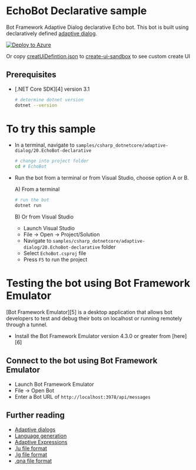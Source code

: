 # EchoBot Declarative sample

Bot Framework Adaptive Dialog declarative Echo bot. This bot is built using declaratively defined [adaptive dialog][1].

[![Deploy to Azure][deploy-button]][arm-template]

Or copy [creatUiDefintion.json](./createUiDefinition.json) to [create-ui-sandbox] to see custom create UI

## Prerequisites
- [.NET Core SDK][4] version 3.1
	```bash
	# determine dotnet version
	dotnet --version
	```

# To try this sample
- In a terminal, navigate to `samples/csharp_dotnetcore/adaptive-dialog/20.EchoBot-declarative`
    ```bash
    # change into project folder
	cd # EchoBot
    ```
- Run the bot from a terminal or from Visual Studio, choose option A or B.

	A) From a terminal
	```bash
	# run the bot
	dotnet run
	```

	B) Or from Visual Studio
	- Launch Visual Studio
	- File -> Open -> Project/Solution
	- Navigate to `samples/csharp_dotnetcore/adaptive-dialog/20.EchoBot-declarative` folder
	- Select `EchoBot.csproj` file
	- Press `F5` to run the project

# Testing the bot using Bot Framework Emulator
[Bot Framework Emulator][5] is a desktop application that allows bot developers to test and debug their bots on localhost or running remotely through a tunnel.

- Install the Bot Framework Emulator version 4.3.0 or greater from [here][6]

## Connect to the bot using Bot Framework Emulator
- Launch Bot Framework Emulator
- File -> Open Bot
- Enter a Bot URL of `http://localhost:3978/api/messages`


## Further reading

- [Adaptive dialogs](https://aka.ms/adaptive-dialogs)
- [Language generation](https://aka.ms/language-generation)
- [Adaptive Expressions](https://aka.ms/adaptive-expressions)
- [.lu file format](https://aka.ms/lu-file-format)
- [.lg file format](https://aka.ms/lg-file-format)
- [.qna file format](https://aka.ms/qna-file-format)

[1]:https://aka.ms/adaptive-dialogs
[deploy-button]:https://aka.ms/deploytoazurebutton
[arm-template]:https://ms.portal.azure.com/#create/Microsoft.Template/uri/https%3A%2F%2Fraw.githubusercontent.com%2Fmicrosoft%2FBotBuilder-Samples%2Fhailiu%2Farm-deploy%2Fsamples%2Fcsharp_dotnetcore%2Fadaptive-dialog%2F20.EchoBot-declarative%2Fazuredeploy.json/createUIDefinitionUri/https%3A%2F%2Fraw.githubusercontent.com%2Fmicrosoft%2FBotBuilder-Samples%2Fhailiu%2Farm-deploy%2Fsamples%2Fcsharp_dotnetcore%2Fadaptive-dialog%2F20.EchoBot-declarative%2FcreateUiDefinition.json

[arm-custom-ui]: https://ms.portal.azure.com/#create/opslogix.TestCreateUIDef/uri/https%3A%2F%2Fraw.githubusercontent.com%2Fmicrosoft%2FBotBuilder-Samples%2Fhailiu%2Farm-deploy%2Fsamples%2Fcsharp_dotnetcore%2Fadaptive-dialog%2F20.EchoBot-declarative%2Fazuredeploy.json


[create-ui-blade]: https://portal.azure.com/#blade/Microsoft_Azure_CreateUIDef/CustomDeploymentBlade/uri/https%3A%2F%2Fraw.githubusercontent.com%2Fmicrosoft%2FBotBuilder-Samples%2Fhailiu%2Farm-deploy%2Fsamples%2Fcsharp_dotnetcore%2Fadaptive-dialog%2F20.EchoBot-declarative%2Fazuredeploy.json

[create-ui-sandbox]: https://portal.azure.com/?feature.customPortal=false#blade/Microsoft_Azure_CreateUIDef/SandboxBlade
